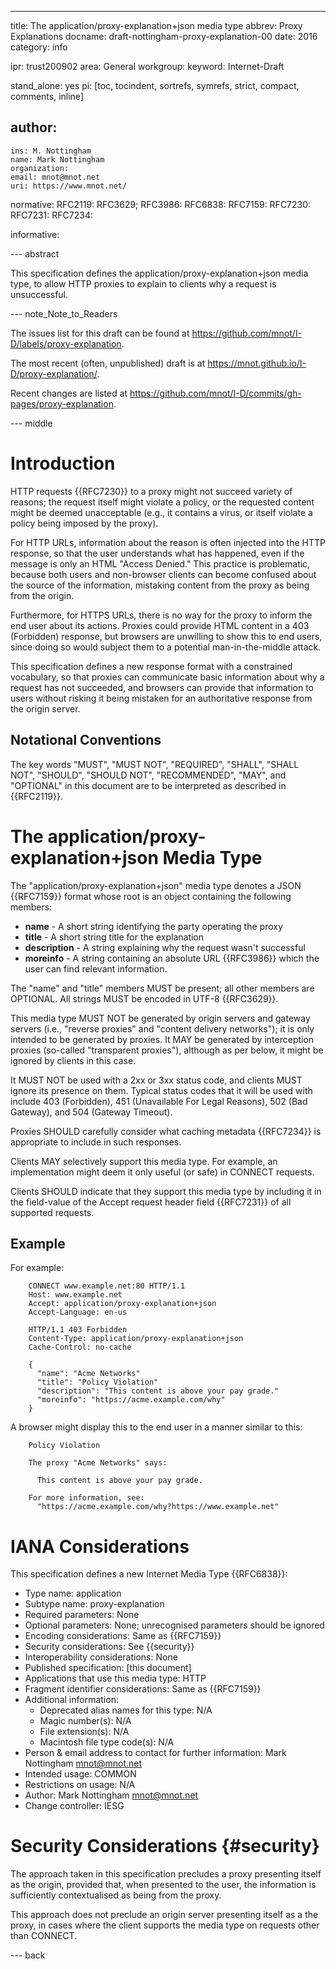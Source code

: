 ---
title: The application/proxy-explanation+json media type
abbrev: Proxy Explanations
docname: draft-nottingham-proxy-explanation-00
date: 2016
category: info

ipr: trust200902
area: General
workgroup: 
keyword: Internet-Draft

stand_alone: yes
pi: [toc, tocindent, sortrefs, symrefs, strict, compact, comments, inline]

author:
 -
    ins: M. Nottingham
    name: Mark Nottingham
    organization: 
    email: mnot@mnot.net
    uri: https://www.mnot.net/

normative:
  RFC2119:
  RFC3629;
  RFC3986:
  RFC6838:
  RFC7159:
  RFC7230:
  RFC7231:
  RFC7234:

informative:


--- abstract

This specification defines the application/proxy-explanation+json media type, to allow HTTP proxies to explain to clients why a request is unsuccessful.

--- note_Note_to_Readers

The issues list for this draft can be found at <https://github.com/mnot/I-D/labels/proxy-explanation>.

The most recent (often, unpublished) draft is at <https://mnot.github.io/I-D/proxy-explanation/>.

Recent changes are listed at <https://github.com/mnot/I-D/commits/gh-pages/proxy-explanation>.


--- middle

# Introduction

HTTP requests {{RFC7230}} to a proxy might not succeed variety of reasons; the request itself might violate a policy, or the requested content might be deemed unacceptable (e.g., it contains a virus, or itself violate a policy being imposed by the proxy).

For HTTP URLs, information about the reason is often injected into the HTTP response, so that the user understands what has happened, even if the message is only an HTML "Access Denied." This practice is problematic, because both users and non-browser clients can become confused about the source of the information, mistaking content from the proxy as being from the origin.

Furthermore, for HTTPS URLs, there is no way for the proxy to inform the end user about its actions. Proxies could provide HTML content in a 403 (Forbidden) response, but browsers are unwilling to show this to end users, since doing so would subject them to a potential man-in-the-middle attack.

This specification defines a new response format with a constrained vocabulary, so that proxies can communicate basic information about why a request has not succeeded, and browsers can provide that information to users without risking it being mistaken for an authoritative response from the origin server.


## Notational Conventions

The key words "MUST", "MUST NOT", "REQUIRED", "SHALL", "SHALL NOT", "SHOULD", "SHOULD NOT",
"RECOMMENDED", "MAY", and "OPTIONAL" in this document are to be interpreted as described in
{{RFC2119}}.

# The application/proxy-explanation+json Media Type

The "application/proxy-explanation+json" media type denotes a JSON {{RFC7159}} format whose root is an object containing the following members:

* **name** - A short string identifying the party operating the proxy
* **title** - A short string title for the explanation
* **description** - A string explaining why the request wasn't successful
* **moreinfo** - A string containing an absolute URL {{RFC3986}} which the user can find relevant information.

The "name" and "title" members MUST be present; all other members are OPTIONAL. All strings MUST be encoded in UTF-8 {{RFC3629}}.

This media type MUST NOT be generated by origin servers and gateway servers (i.e., "reverse proxies" and "content delivery networks"); it is only intended to be generated by proxies. It MAY be generated by interception proxies (so-called "transparent proxies"), although as per below, it might be ignored by clients in this case.

It MUST NOT be used with a 2xx or 3xx status code, and clients MUST ignore its presence on them. Typical status codes that it will be used with include 403 (Forbidden), 451 (Unavailable For Legal Reasons), 502 (Bad Gateway), and 504 (Gateway Timeout).

Proxies SHOULD carefully consider what caching metadata {{RFC7234}} is appropriate to include in such responses.

Clients MAY selectively support this media type. For example, an implementation might deem it only useful (or safe) in CONNECT requests.

Clients SHOULD indicate that they support this media type by including it in the field-value of the Accept request header field {{RFC7231}} of all supported requests.


## Example

For example:

~~~ example
    CONNECT www.example.net:80 HTTP/1.1
    Host: www.example.net
    Accept: application/proxy-explanation+json
    Accept-Language: en-us

    HTTP/1.1 403 Forbidden
    Content-Type: application/proxy-explanation+json
    Cache-Control: no-cache
    
    {
      "name": "Acme Networks"
      "title": "Policy Violation"
      "description": "This content is above your pay grade."
      "moreinfo": "https://acme.example.com/why"
    }
~~~

A browser might display this to the end user in a manner similar to this:

~~~ example
    Policy Violation
    
    The proxy "Acme Networks" says:
    
      This content is above your pay grade.
    
    For more information, see: 
      "https://acme.example.com/why?https://www.example.net"
~~~


# IANA Considerations

This specification defines a new Internet Media Type {{RFC6838}}:

* Type name: application
* Subtype name: proxy-explanation
* Required parameters: None
* Optional parameters: None; unrecognised parameters should be ignored
* Encoding considerations: Same as {{RFC7159}}
* Security considerations: See {{security}}
* Interoperability considerations: None
* Published specification: [this document]
* Applications that use this media type: HTTP
* Fragment identifier considerations: Same as {{RFC7159}}
* Additional information:
  * Deprecated alias names for this type: N/A
  * Magic number(s): N/A
  * File extension(s): N/A
  * Macintosh file type code(s): N/A
* Person & email address to contact for further information: Mark Nottingham <mnot@mnot.net>
* Intended usage: COMMON
* Restrictions on usage: N/A
* Author: Mark Nottingham <mnot@mnot.net>
* Change controller: IESG

# Security Considerations {#security}

The approach taken in this specification precludes a proxy presenting itself as the origin, provided that, when presented to the user, the information is sufficiently contextualised as being from the proxy. 

This approach does not preclude an origin server presenting itself as a the proxy, in cases where the client supports the media type on requests other than CONNECT. 


--- back
